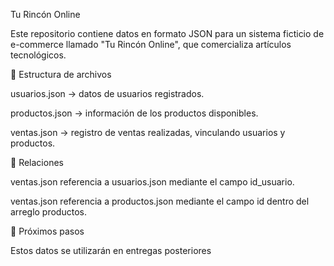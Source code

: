 Tu Rincón Online

Este repositorio contiene datos en formato JSON para un sistema ficticio de e-commerce llamado "Tu Rincón Online", que comercializa artículos tecnológicos.

📂 Estructura de archivos

usuarios.json → datos de usuarios registrados.

productos.json → información de los productos disponibles.

ventas.json → registro de ventas realizadas, vinculando usuarios y productos.

🔗 Relaciones

ventas.json referencia a usuarios.json mediante el campo id_usuario.

ventas.json referencia a productos.json mediante el campo id dentro del arreglo productos.

🚀 Próximos pasos

Estos datos se utilizarán en entregas posteriores
